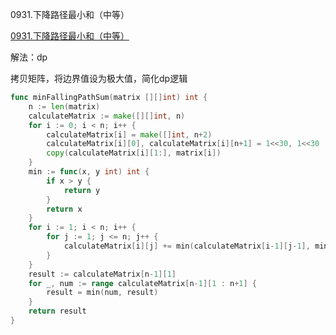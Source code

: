 0931.下降路径最小和（中等）

[0931.下降路径最小和（中等）](https://leetcode.cn/problems/minimum-falling-path-sum/)




解法：dp



拷贝矩阵，将边界值设为极大值，简化dp逻辑

```go
func minFallingPathSum(matrix [][]int) int {
	n := len(matrix)
	calculateMatrix := make([][]int, n)
	for i := 0; i < n; i++ {
		calculateMatrix[i] = make([]int, n+2)
		calculateMatrix[i][0], calculateMatrix[i][n+1] = 1<<30, 1<<30
		copy(calculateMatrix[i][1:], matrix[i])
	}
	min := func(x, y int) int {
		if x > y {
			return y
		}
		return x
	}
	for i := 1; i < n; i++ {
		for j := 1; j <= n; j++ {
			calculateMatrix[i][j] += min(calculateMatrix[i-1][j-1], min(calculateMatrix[i-1][j], calculateMatrix[i-1][j+1]))
		}
	}
	result := calculateMatrix[n-1][1]
	for _, num := range calculateMatrix[n-1][1 : n+1] {
		result = min(num, result)
	}
	return result
}

```
